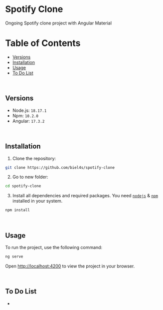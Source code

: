 # Spotify Clone

Ongoing Spotify clone project with Angular Material

# Table of Contents

- [Versions](#versions)
- [Installation](#installation)
- [Usage](#usage)
- [To Do List](#to-do-list)

&nbsp;

## Versions

- Node.js: ```18.17.1```
- Npm: ```10.2.0```
- Angular: ```17.3.2```

&nbsp;

## Installation

1. Clone the repository:

```bash 
git clone https://github.com/biel4s/spotify-clone
```

2. Go to new folder:

```bash 
cd spotify-clone
```

3. Install all dependencies and required packages. You need [`nodejs`](https://nodejs.org/en/) & [`npm`](https://www.npmjs.com/) installed in your system.

```bash
npm install
```

&nbsp;

## Usage

To run the project, use the following command:

```bash
ng serve
```

Open [http://localhost:4200](http://localhost:4200) to view the project in your browser.

&nbsp;

## To Do List

- 
